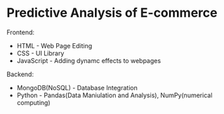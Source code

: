 # Predictive Analysis of E-commerce

Frontend: 
- HTML - Web Page Editing
- CSS - UI Library
- JavaScript - Adding dynamc effects to webpages

Backend:
- MongoDB(NoSQL) - Database Integration
- Python - Pandas(Data Maniulation and Analysis), NumPy(numerical computing)

